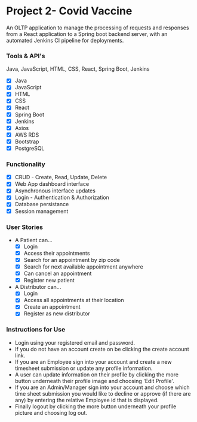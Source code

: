 # Project 2- Covid Vaccine
An OLTP application to manage the processing of requests and responses from a React application to a Spring boot backend server, with an automated Jenkins CI pipeline for deployments.

### Tools  & API's
Java, JavaScript, HTML, CSS, React, Spring Boot, Jenkins
- [x] Java
- [x] JavaScript
- [x] HTML
- [x] CSS 
- [x] React
- [x] Spring Boot
- [x] Jenkins
- [x] Axios
- [x] AWS RDS
- [x] Bootstrap
- [x] PostgreSQL

### Functionality
- [x] CRUD - Create, Read, Update, Delete
- [x] Web App dashboard interface
- [x] Asynchronous interface updates
- [x] Login - Authentication & Authorization
- [x] Database persistance
- [x] Session management

### User Stories
- A Patient can...
    - [x] Login
    - [x] Access their appointments
    - [x] Search for an appointment by zip code
    - [x] Search for next available appointment anywhere
    - [x] Can cancel an appointment
    - [x] Register new patient

- A Distributor can...
    - [x] Login
    - [x] Access all appointments at their location
    - [x] Create an appointment 
    - [x] Register as new distributor
    
### Instructions for Use
   - Login using your registered email and password.
   - If you do not have an account create on be clicking the create account link.
   - If you are an Employee sign into your account and create a new timesheet submission or update any profile information.
   - A user can update information on their profile by clicking the more button underneath their profile image and choosing 'Edit Profile'.
   - If you are an Admin/Manager sign into your account and choose which time sheet submission you would like to decline or approve (if there are any) by entering        the relative Employee id that is displayed.
   - Finally logout by clicking the more button underneath your profile picture and choosing log out.


